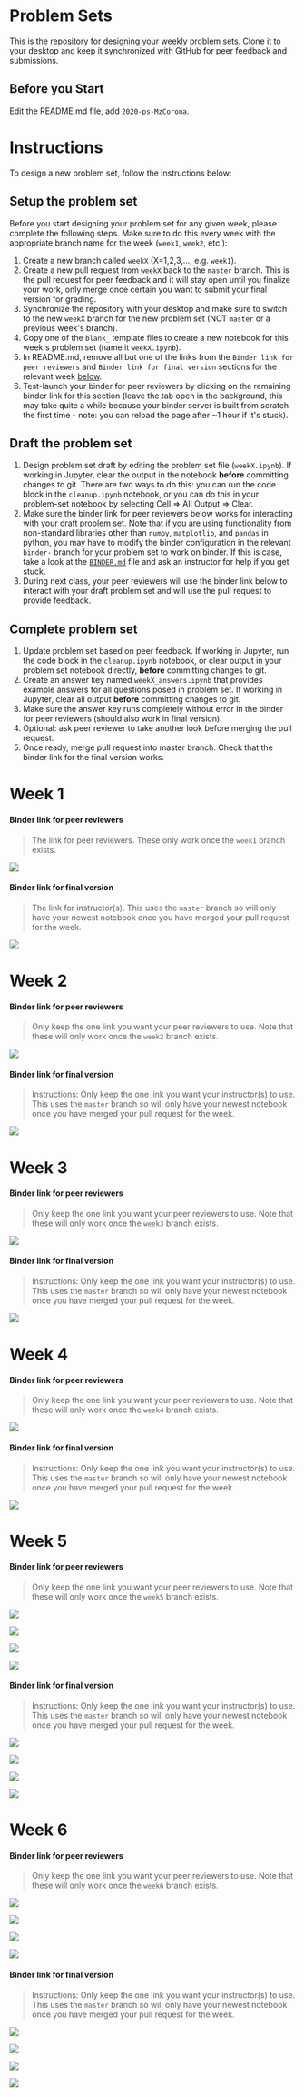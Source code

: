 # Problem Sets

This is the repository for designing your weekly problem sets. Clone it to your desktop and keep it synchronized with GitHub for peer feedback and submissions.

## Before you Start

Edit the README.md file, add `2020-ps-MzCorona`.

# Instructions

To design a new problem set, follow the instructions below:

## Setup the problem set

Before you start designing your problem set for any given week, please complete the following steps. Make sure to do this every week with the appropriate branch name for the week (`week1`, `week2`, etc.):

1. Create a new branch called `weekX` (X=1,2,3,..., e.g. `week1`).
2. Create a new pull request from `weekX` back to the `master` branch. This is the pull request for peer feedback and it will stay open until you finalize your work, only merge once certain you want to submit your final version for grading.
3. Synchronize the repository with your desktop and make sure to switch to the new `weekX` branch for the new problem set (NOT `master` or a previous week's branch).
4. Copy one of the `blank_` template files to create a new notebook for this week's problem set (name it `weekX.ipynb`).
5. In README.md, remove all but one of the links from the `Binder link for peer reviewers` and `Binder link for final version` sections for the relevant week [below](#week-1).
6. Test-launch your binder for peer reviewers by clicking on the remaining binder link for this section (leave the tab open in the background, this may take quite a while because your binder server is built from scratch the first time - note: you can reload the page after ~1 hour if it's stuck).

## Draft the problem set

1. Design problem set draft by editing the problem set file (`weekX.ipynb`). If working in Jupyter, clear the output in the notebook **before** committing changes to git. There are two ways to do this: you can run the code block in the `cleanup.ipynb` notebook, or you can do this in your problem-set notebook by selecting Cell => All Output => Clear.
2. Make sure the binder link for peer reviewers below works for interacting with your draft problem set. Note that if you are using functionality from non-standard libraries other than `numpy`, `matplotlib`, and `pandas` in python, you may have to modify the binder configuration in the relevant `binder-` branch for your problem set to work on binder. If this is case, take a look at the [`BINDER.md`](BINDER.md) file and ask an instructor for help if you get stuck.
3. During next class, your peer reviewers will use the binder link below to interact with your draft problem set and will use the pull request to provide feedback.

## Complete problem set

1. Update problem set based on peer feedback. If working in Jupyter, run the code block in the `cleanup.ipynb` notebook, or clear output in your problem set notebook directly, **before** committing changes to git.
2. Create an answer key named `weekX_answers.ipynb` that provides example answers for all questions posed in problem set. If working in Jupyter, clear all output **before** committing changes to git.
3. Make sure the answer key runs completely without error in the binder for peer reviewers (should also work in final version).
4. Optional: ask peer reviewer to take another look before merging the pull request.
5. Once ready, merge pull request into master branch. Check that the binder link for the final version works.

# Week 1

#### Binder link for peer reviewers

> The link for peer reviewers. These only work once the `week1` branch exists.

<a href='https://mybinder.org/v2/gh/CUB-Computational-Tools/2020-ps-MzCorona/binder-python?urlpath=git-pull?repo=https%3A%2F%2Fgithub.com%2FCUB-Computational-Tools%2F2020-ps-MzCorona%26branch%3Dweek1%26urlpath%3Dlab'><img src='https://img.shields.io/badge/launch%20draft-Py+Jupyter%20Lab-red.svg'/></a>

#### Binder link for final version

> The link for instructor(s). This uses the `master` branch so will only have your newest notebook once you have merged your pull request for the week.

<a href='https://mybinder.org/v2/gh/CUB-Computational-Tools/2020-ps-MzCorona/binder-python?urlpath=git-pull?repo=https%3A%2F%2Fgithub.com%2FCUB-Computational-Tools%2F2020-ps-MzCorona%26branch%3Dmaster%26urlpath%3Dlab'><img src='https://img.shields.io/badge/launch%20final-Py+Jupyter%20Lab-red.svg'/></a>


# Week 2

#### Binder link for peer reviewers

> Only keep the one link you want your peer reviewers to use. Note that these will only work once the `week2` branch exists.

<a href='https://mybinder.org/v2/gh/CUB-Computational-Tools/2020-ps-MzCorona/binder-python?urlpath=git-pull?repo=https%3A%2F%2Fgithub.com%2FCUB-Computational-Tools%2F2020-ps-MzCorona%26branch%3Dweek2%26urlpath%3Dlab'><img src='https://img.shields.io/badge/launch%20draft-Py+Jupyter%20Lab-red.svg'/></a>

#### Binder link for final version

> Instructions: Only keep the one link you want your instructor(s) to use. This uses the `master` branch so will only have your newest notebook once you have merged your pull request for the week.

<a href='https://mybinder.org/v2/gh/CUB-Computational-Tools/2020-ps-MzCorona/binder-python?urlpath=git-pull?repo=https%3A%2F%2Fgithub.com%2FCUB-Computational-Tools%2F2020-ps-MzCorona%26branch%3Dmaster%26urlpath%3Dlab'><img src='https://img.shields.io/badge/launch%20final-Py+Jupyter%20Lab-red.svg'/></a>


# Week 3

#### Binder link for peer reviewers

> Only keep the one link you want your peer reviewers to use. Note that these will only work once the `week3` branch exists.

<a href='https://mybinder.org/v2/gh/CUB-Computational-Tools/2020-ps-MzCorona/binder-python?urlpath=git-pull?repo=https%3A%2F%2Fgithub.com%2FCUB-Computational-Tools%2F2020-ps-MzCorona%26branch%3Dweek3%26urlpath%3Dlab'><img src='https://img.shields.io/badge/launch%20draft-Py+Jupyter%20Lab-red.svg'/></a>

#### Binder link for final version

> Instructions: Only keep the one link you want your instructor(s) to use. This uses the `master` branch so will only have your newest notebook once you have merged your pull request for the week.

<a href='https://mybinder.org/v2/gh/CUB-Computational-Tools/2020-ps-MzCorona/binder-python?urlpath=git-pull?repo=https%3A%2F%2Fgithub.com%2FCUB-Computational-Tools%2F2020-ps-MzCorona%26branch%3Dmaster%26urlpath%3Dlab'><img src='https://img.shields.io/badge/launch%20final-Py+Jupyter%20Lab-red.svg'/></a>


# Week 4

#### Binder link for peer reviewers

> Only keep the one link you want your peer reviewers to use. Note that these will only work once the `week4` branch exists.

<a href='https://mybinder.org/v2/gh/CUB-Computational-Tools/2020-ps-MzCorona/binder-python?urlpath=git-pull?repo=https%3A%2F%2Fgithub.com%2FCUB-Computational-Tools%2F2020-ps-MzCorona%26branch%3Dweek4%26urlpath%3Dlab'><img src='https://img.shields.io/badge/launch%20draft-Py+Jupyter%20Lab-red.svg'/></a>

#### Binder link for final version

> Instructions: Only keep the one link you want your instructor(s) to use. This uses the `master` branch so will only have your newest notebook once you have merged your pull request for the week.

<a href='https://mybinder.org/v2/gh/CUB-Computational-Tools/2020-ps-MzCorona/binder-python?urlpath=git-pull?repo=https%3A%2F%2Fgithub.com%2FCUB-Computational-Tools%2F2020-ps-MzCorona%26branch%3Dmaster%26urlpath%3Dlab'><img src='https://img.shields.io/badge/launch%20final-Py+Jupyter%20Lab-red.svg'/></a>


# Week 5

#### Binder link for peer reviewers

> Only keep the one link you want your peer reviewers to use. Note that these will only work once the `week5` branch exists.

<a href='https://mybinder.org/v2/gh/CUB-Computational-Tools/assignment_problem_set/binder-python?urlpath=git-pull?repo=https%3A%2F%2Fgithub.com%2FCUB-Computational-Tools%2Fassignment_problem_set%26branch%3Dweek5%26urlpath%3Dlab'><img src='https://img.shields.io/badge/launch%20draft-Py+Jupyter%20Lab-red.svg'/></a>

<a href='https://mybinder.org/v2/gh/CUB-Computational-Tools/assignment_problem_set/binder-R?urlpath=git-pull?repo=https%3A%2F%2Fgithub.com%2FCUB-Computational-Tools%2Fassignment_problem_set%26branch%3Dweek5%26urlpath%3Drstudio'><img src='https://img.shields.io/badge/launch%20draft-R+RStudio-blue.svg'/></a>

<a href='https://mybinder.org/v2/gh/CUB-Computational-Tools/assignment_problem_set/binder-R?urlpath=git-pull?repo=https%3A%2F%2Fgithub.com%2FCUB-Computational-Tools%2Fassignment_problem_set%26branch%3Dweek5%26urlpath%3Dlab'><img src='https://img.shields.io/badge/launch%20draft-R+Jupyter%20Lab-orange.svg'/></a>

<a href='https://mybinder.org/v2/gh/CUB-Computational-Tools/assignment_problem_set/binder-R+python?urlpath=git-pull?repo=https%3A%2F%2Fgithub.com%2FCUB-Computational-Tools%2Fassignment_problem_set%26branch%3Dweek5%26urlpath%3Drstudio'><img src='https://img.shields.io/badge/launch%20draft-Py+RStudio-purple.svg'/></a>

#### Binder link for final version

> Instructions: Only keep the one link you want your instructor(s) to use. This uses the `master` branch so will only have your newest notebook once you have merged your pull request for the week.

<a href='https://mybinder.org/v2/gh/CUB-Computational-Tools/assignment_problem_set/binder-python?urlpath=git-pull?repo=https%3A%2F%2Fgithub.com%2FCUB-Computational-Tools%2Fassignment_problem_set%26branch%3Dmaster%26urlpath%3Dlab'><img src='https://img.shields.io/badge/launch%20final-Py+Jupyter%20Lab-red.svg'/></a>

<a href='https://mybinder.org/v2/gh/CUB-Computational-Tools/assignment_problem_set/binder-R?urlpath=git-pull?repo=https%3A%2F%2Fgithub.com%2FCUB-Computational-Tools%2Fassignment_problem_set%26branch%3Dmaster%26urlpath%3Drstudio'><img src='https://img.shields.io/badge/launch%20final-R+RStudio-blue.svg'/></a>

<a href='https://mybinder.org/v2/gh/CUB-Computational-Tools/assignment_problem_set/binder-R?urlpath=git-pull?repo=https%3A%2F%2Fgithub.com%2FCUB-Computational-Tools%2Fassignment_problem_set%26branch%3Dmaster%26urlpath%3Dlab'><img src='https://img.shields.io/badge/launch%20final-R+Jupyter%20Lab-orange.svg'/></a>

<a href='https://mybinder.org/v2/gh/CUB-Computational-Tools/assignment_problem_set/binder-R+python?urlpath=git-pull?repo=https%3A%2F%2Fgithub.com%2FCUB-Computational-Tools%2Fassignment_problem_set%26branch%3Dmaster%26urlpath%3Drstudio'><img src='https://img.shields.io/badge/launch%20final-Py+RStudio-purple.svg'/></a>


# Week 6

#### Binder link for peer reviewers

> Only keep the one link you want your peer reviewers to use. Note that these will only work once the `week6` branch exists.

<a href='https://mybinder.org/v2/gh/CUB-Computational-Tools/assignment_problem_set/binder-python?urlpath=git-pull?repo=https%3A%2F%2Fgithub.com%2FCUB-Computational-Tools%2Fassignment_problem_set%26branch%3Dweek6%26urlpath%3Dlab'><img src='https://img.shields.io/badge/launch%20draft-Py+Jupyter%20Lab-red.svg'/></a>

<a href='https://mybinder.org/v2/gh/CUB-Computational-Tools/assignment_problem_set/binder-R?urlpath=git-pull?repo=https%3A%2F%2Fgithub.com%2FCUB-Computational-Tools%2Fassignment_problem_set%26branch%3Dweek6%26urlpath%3Drstudio'><img src='https://img.shields.io/badge/launch%20draft-R+RStudio-blue.svg'/></a>

<a href='https://mybinder.org/v2/gh/CUB-Computational-Tools/assignment_problem_set/binder-R?urlpath=git-pull?repo=https%3A%2F%2Fgithub.com%2FCUB-Computational-Tools%2Fassignment_problem_set%26branch%3Dweek6%26urlpath%3Dlab'><img src='https://img.shields.io/badge/launch%20draft-R+Jupyter%20Lab-orange.svg'/></a>

<a href='https://mybinder.org/v2/gh/CUB-Computational-Tools/assignment_problem_set/binder-R+python?urlpath=git-pull?repo=https%3A%2F%2Fgithub.com%2FCUB-Computational-Tools%2Fassignment_problem_set%26branch%3Dweek6%26urlpath%3Drstudio'><img src='https://img.shields.io/badge/launch%20draft-Py+RStudio-purple.svg'/></a>

#### Binder link for final version

> Instructions: Only keep the one link you want your instructor(s) to use. This uses the `master` branch so will only have your newest notebook once you have merged your pull request for the week.

<a href='https://mybinder.org/v2/gh/CUB-Computational-Tools/assignment_problem_set/binder-python?urlpath=git-pull?repo=https%3A%2F%2Fgithub.com%2FCUB-Computational-Tools%2Fassignment_problem_set%26branch%3Dmaster%26urlpath%3Dlab'><img src='https://img.shields.io/badge/launch%20final-Py+Jupyter%20Lab-red.svg'/></a>

<a href='https://mybinder.org/v2/gh/CUB-Computational-Tools/assignment_problem_set/binder-R?urlpath=git-pull?repo=https%3A%2F%2Fgithub.com%2FCUB-Computational-Tools%2Fassignment_problem_set%26branch%3Dmaster%26urlpath%3Drstudio'><img src='https://img.shields.io/badge/launch%20final-R+RStudio-blue.svg'/></a>

<a href='https://mybinder.org/v2/gh/CUB-Computational-Tools/assignment_problem_set/binder-R?urlpath=git-pull?repo=https%3A%2F%2Fgithub.com%2FCUB-Computational-Tools%2Fassignment_problem_set%26branch%3Dmaster%26urlpath%3Dlab'><img src='https://img.shields.io/badge/launch%20final-R+Jupyter%20Lab-orange.svg'/></a>

<a href='https://mybinder.org/v2/gh/CUB-Computational-Tools/assignment_problem_set/binder-R+python?urlpath=git-pull?repo=https%3A%2F%2Fgithub.com%2FCUB-Computational-Tools%2Fassignment_problem_set%26branch%3Dmaster%26urlpath%3Drstudio'><img src='https://img.shields.io/badge/launch%20final-Py+RStudio-purple.svg'/></a>